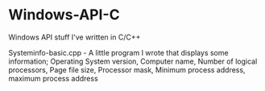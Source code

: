 # Windows-API-C
Windows API stuff I've written in C/C++

Systeminfo-basic.cpp - A little program I wrote that displays some information;
                                                                                  Operating System version,
                                                                                  Computer name,
                                                                                  Number of logical processors,
                                                                                  Page file size,
                                                                                  Processor mask,
                                                                                  Minimum process address,
                                                                                  maximum process address
                                                                                  
